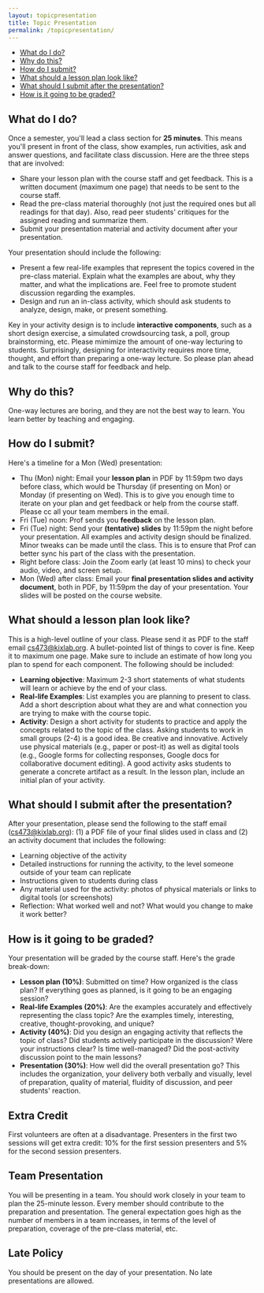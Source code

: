 ```yaml
---
layout: topicpresentation
title: Topic Presentation
permalink: /topicpresentation/
---
```

<!-- TOC start -->

- [What do I do?](#what)
- [Why do this?](#why)
- [How do I submit?](#submit)
- [What should a lesson plan look like?](#lesson)
- [What should I submit after the presentation?](#after)
- [How is it going to be graded?](#grading)

<!-- TOC end -->

<!-- TOC --><a name="what"></a>
## What do I do?
Once a semester, you'll lead a class section for **25 minutes**. This means you'll present in front of the class, show examples, run activities, ask and answer questions, and facilitate class discussion. Here are the three steps that are involved:
* Share your lesson plan with the course staff and get feedback. This is a written document (maximum one page) that needs to be sent to the course staff.
* Read the pre-class material thoroughly (not just the required ones but all readings for that day). Also, read peer students' critiques for the assigned reading and summarize them.
* Submit your presentation material and activity document after your presentation.

Your presentation should include the following:
* Present a few real-life examples that represent the topics covered in the pre-class material. Explain what the examples are about, why they matter, and what the implications are. Feel free to promote student discussion regarding the examples.
* Design and run an in-class activity, which should ask students to analyze, design, make, or present something.

Key in your activity design is to include **interactive components**, such as a short design exercise, a simulated crowdsourcing task, a poll, group brainstorming, etc. Please mimimize the amount of one-way lecturing to students. Surprisingly, designing for interactivity requires more time, thought, and effort than preparing a one-way lecture. So please plan ahead and talk to the course staff for feedback and help.

<!-- TOC --><a name="why"></a>
## Why do this?
One-way lectures are boring, and they are not the best way to learn. You learn better by teaching and engaging.

<!-- TOC --><a name="submit"></a>
## How do I submit?
Here's a timeline for a Mon (Wed) presentation:
* Thu (Mon) night: Email your **lesson plan** in PDF by 11:59pm two days before class, which would be Thursday (if presenting on Mon) or Monday (if presenting on Wed). This is to give you enough time to iterate on your plan and get feedback or help from the course staff. Please cc all your team members in the email.
* Fri (Tue) noon: Prof sends you **feedback** on the lesson plan.
* Fri (Tue) night: Send your **(tentative) slides** by 11:59pm the night before your presentation. All examples and activity design should be finalized. Minor tweaks can be made until the class. This is to ensure that Prof can better sync his part of the class with the presentation.
* Right before class: Join the Zoom early (at least 10 mins) to check your audio, video, and screen setup.
* Mon (Wed) after class: Email your **final presentation slides and activity document**, both in PDF, by 11:59pm the day of your presentation. Your slides will be posted on the course website.

<!-- TOC --><a name="lesson"></a>
## What should a lesson plan look like?
This is a high-level outline of your class. Please send it as PDF to the staff email cs473@kixlab.org. A bullet-pointed list of things to cover is fine. Keep it to maximum one page. Make sure to include an estimate of how long you plan to spend for each component. The following should be included:
* **Learning objective**: Maximum 2-3 short statements of what students will learn or achieve by the end of your class.
* **Real-life Examples**: List examples you are planning to present to class. Add a short description about what they are and what connection you are trying to make with the course topic.
* **Activity**: Design a short activity for students to practice and apply the concepts related to the topic of the class. Asking students to work in small groups (2-4) is a good idea. Be creative and innovative. Actively use physical materials (e.g., paper or post-it) as well as digital tools (e.g., Google forms for collecting responses, Google docs for collaborative document editing). A good activity asks students to generate a concrete artifact as a result. In the lesson plan, include an initial plan of your activity.

<!-- TOC --><a name="after"></a>
## What should I submit after the presentation?
After your presentation, please send the following to the staff email (cs473@kixlab.org): (1) a PDF file of your final slides used in class and (2) an activity document that includes the following:
* Learning objective of the activity
* Detailed instructions for running the activity, to the level someone outside of your team can replicate
* Instructions given to students during class
* Any material used for the activity: photos of physical materials or links to digital tools (or screenshots)
* Reflection: What worked well and not? What would you change to make it work better?

<!-- TOC --><a name="grading"></a>
## How is it going to be graded?
Your presentation will be graded by the course staff. Here's the grade break-down:
* **Lesson plan (10%)**: Submitted on time? How organized is the class plan? If everything goes as planned, is it going to be an engaging session?
* **Real-life Examples (20%)**: Are the examples accurately and effectively representing the class topic? Are the examples timely, interesting, creative, thought-provoking, and unique?
* **Activity (40%)**: Did you design an engaging activity that reflects the topic of class? Did students actively participate in the discussion? Were your instructions clear? Is time well-managed? Did the post-activity discussion point to the main lessons?
* **Presentation (30%)**: How well did the overall presentation go? This includes the organization, your delivery both verbally and visually, level of preparation, quality of material, fluidity of discussion, and peer students' reaction.

## Extra Credit
First volunteers are often at a disadvantage. Presenters in the first two sessions will get extra credit: 10% for the first session presenters and 5% for the second session presenters.

## Team Presentation
You will be presenting in a team. You should work closely in your team to plan the 25-minute lesson. Every member should contribute to the preparation and presentation. The general expectation goes high as the number of members in a team increases, in terms of the level of preparation, coverage of the pre-class material, etc.

## Late Policy
You should be present on the day of your presentation. No late presentations are allowed.